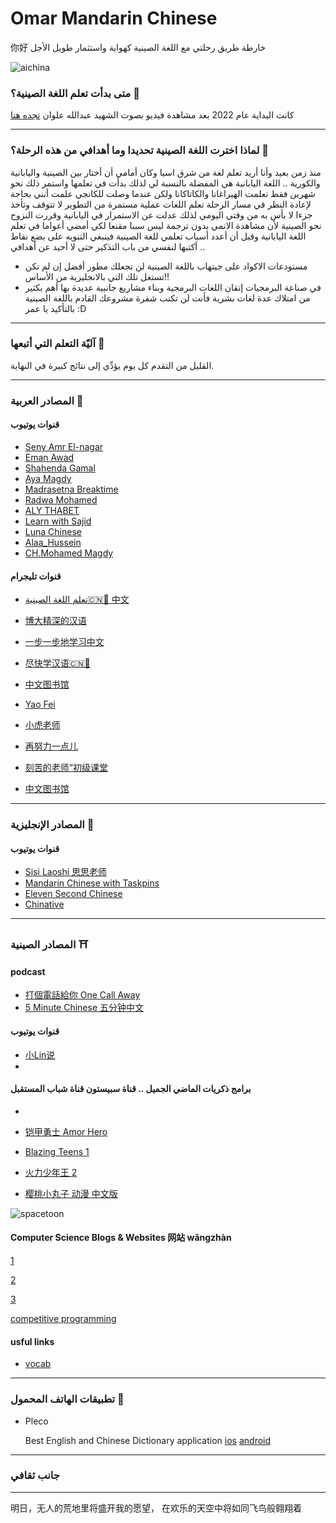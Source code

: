 # Omar Mandarin Chinese

你好
خارطة طريق رحلتي مع اللغة الصينية كهواية واستثمار طويل الأجل

![aichina](https://news.cgtn.com/news/2021-04-12/China-tops-in-AI-patent-applications-with-74-7-of-world-s-total-ZoWW3nu9Lq/img/16afcfe76fab4a06b9c01e1c2be392b6/16afcfe76fab4a06b9c01e1c2be392b6.png)

### متى بدأت تعلم اللغة الصينية؟ 🐉

كانت البداية عام 2022 بعد مشاهدة فيديو بصوت الشهيد عبدالله علوان [تجده هنا](https://www.youtube.com/watch?v=wHqNMJPMDD4)
***


### لماذا اخترت اللغة الصينية تحديدا وما أهدافي من هذه الرحلة؟ 🏯

منذ زمن بعيد وأنا أريد تعلم لغة من شرق اسيا وكان أمامي أن أختار بين الصينية واليابانية والكورية .. اللغة اليابانية هي المفضلة بالنسبة لي لذلك بدأت في تعلمها واستمر ذلك نحو شهرين فقط تعلمت الهيراغانا والكاتاكانا ولكن عندما وصلت للكانجي علمت أنني بحاجة لإعادة النظر في مسار الرحلة
تعلم اللغات عملية مستمرة من التطوير لا تتوقف وتأخذ جزءا لا بأس به من وقتي اليومي لذلك عدلت عن الاستمرار في اليابانية وقررت النزوح نحو الصينية لأن مشاهدة الانمي بدون ترجمة ليس سببا مقنعا لكي أمضي أعواما في تعلم اللغة اليابانية
وقبل أن أعدد أسباب تعلمي للغة الصينية فينبغي التنويه على بضع نقاط أكتبها لنفسي من باب التذكير حتى لا أحيد عن أهدافي ..
+ مستودعات الاكواد على جيتهاب باللغة الصينية لن تجعلك مطور أفضل إن لم تكن تستغل تلك التي بالانجليزية من الأساس!!
+ في صناعة البرمجيات إتقان اللغات البرمجية وبناء مشاريع جانبية عديدة بها أهم بكثير من امتلاك عدة لغات بشرية فأنت لن تكتب شفرة مشروعك القادم باللغة الصينية بالتأكيد يا عمر :D

***

### آليّة التعلم التي أتبعها 🐼


القليل من التقدم كل يوم يؤدِّي إلى نتائج كبيرة في النهاية.




***

<!---
+ []()
-->
### المصادر العربية 🍜

#### قنوات يوتيوب 


+ [Seny Amr El-nagar](https://www.youtube.com/@senyamrelnagar)
+ [Eman Awad](https://www.youtube.com/@emyloveChina)
+ [Shahenda Gamal](https://www.youtube.com/@shahendagamal3622)
+ [Aya Magdy](https://www.youtube.com/@ayooyaaa)
+ [Madrasetna Breaktime](https://www.youtube.com/playlist?list=PL9_fyJVCwp0Qp-1AY3_uQUIeQ2c4C2csg)
+ [Radwa Mohamed](https://www.youtube.com/@radwamohamed5437)
+ [ALY THABET](https://www.youtube.com/watch?v=C3424X-WGW4)
+ [Learn with Sajid](https://www.youtube.com/@sajid936)
+ [Luna Chinese](https://www.youtube.com/channel/UCjFfL2lGxdYE30egj_8hP4g)
+ [Alaa_Hussein](https://www.youtube.com/@Alaa_Hussein_Hnzakrceny/videos)
+ [CH.Mohamed Magdy](https://www.youtube.com/@CH-Mohamed-Magdy/videos)


#### قنوات تليجرام

+ [تعلم اللغة الصينية🇨🇳🧧 中文](https://t.me/learnChineselanguag)

+ [博大精深的汉语](https://t.me/joinchat/mAjPJqI-mi5lYzZk)
+ [一步一步地学习中文](https://t.me/+Wq1Z_O6E78piNjY8)
+ [尽快学汉语🇨🇳📖](https://t.me/Chineseperfect)
+ [中文图书馆](https://t.me/lona_chinese)
+ [Yao Fei](https://t.me/YaoFei1)
+ [小虎老师](https://t.me/hanzi3almashi)
+ [再努力一点儿](https://t.me/chineseyoung1)
+ [刻苦的老师“初级课堂](https://t.me/chineseforbeginers2022)
+ [中文图书馆](https://t.me/lona_chinese)



---
<!---
+ []()
-->

### المصادر الإنجليزية 🍁

#### قنوات يوتيوب 

+ [Sisi Laoshi 思思老师](https://www.youtube.com/@SisiMandarin)
+ [Mandarin Chinese with Taskpins](https://www.youtube.com/@MandarinChinesewithTaskpins)
+ [Eleven Second Chinese](https://www.youtube.com/channel/UCKdv3YZSjQSCmammtacX8pA)
+ [Chinative](https://www.youtube.com/@chi-native)


---

### المصادر الصينية ⛩️

#### podcast


+ [打個電話給你 One Call Away](https://podcasts.apple.com/us/podcast/%E6%89%93%E5%80%8B%E9%9B%BB%E8%A9%B1%E7%B5%A6%E4%BD%A0-one-call-away/id1480389312)
+ [5 Minute Chinese 五分钟中文](https://podcasts.apple.com/vn/podcast/5-minute-chinese-%E4%BA%94%E5%88%86%E9%92%9F%E4%B8%AD%E6%96%87/id1589619035)

      
     
<!---
[1]()
-->


#### قنوات يوتيوب 


+ [小Lin说](https://www.youtube.com/@xiao_lin_shuo)
+ 


<!---
+ []()
-->
#### برامج ذكريات الماضي الجميل .. قناة سبيستون قناة شباب المستقبل



+
+ [铠甲勇士 Amor Hero](https://www.youtube.com/playlist?list=PLVZ5W6mlq8I-SmtCvgyYRXc9QB349CbUi)

+ [Blazing Teens 1](https://www.youtube.com/playlist?list=PLBjTtqAloq9yF--DD5I4OrYFk9dSqk3FD)
+ [火力少年王 2](https://www.youtube.com/playlist?list=PL6cNRGbfxg1hzH_BObKB8PAwqK1GDeeYW)
+ [樱桃小丸子 动漫 中文版](https://www.youtube.com/@chibimarukochanchinese)

![spacetoon](https://www.thaqfny.com/wp-content/uploads/2023/09/%D8%AA%D8%B1%D8%AF%D8%AF-%D9%82%D9%86%D8%A7%D8%A9-%D8%B3%D8%A8%D9%8A%D8%B3-%D8%AA%D9%88%D9%86.jpg)

#### Computer Science Blogs & Websites 网站 wǎngzhàn

[1](https://www.shlab.org.cn/open)


[2](https://blog.csdn.net/)


[3](https://modelscope.cn/models)




[competitive programming](https://www.luogu.com.cn/)


#### usful links

+ [vocab](https://cnvocab.com/)

***
### تطبيقات الهاتف المحمول 🪭
+ Pleco
  
  Best English and Chinese Dictionary application
  [ios](https://apps.apple.com/us/app/pleco-chinese-dictionary/id341922306)
  [android](https://play.google.com/store/apps/details?id=com.pleco.chinesesystem&hl=en&gl=US&pli=1)



***

### جانب ثقافي

***
明日，无人的荒地里将盛开我的愿望，
在欢乐的天空中将如同飞鸟般翱翔着



